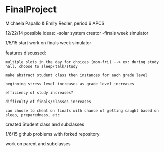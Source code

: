FinalProject
============

Michaela Papallo &amp; Emily Redler, period 6 APCS

12/22/14
possible ideas:
-solar system creator
-finals week simulator

1/5/15
start work on finals week simulator

features discussed:

    multiple slots in the day for choices (mon-fri) --> ex: during study hall, choose to sleep/talk/study
    
    make abstract student class then instances for each grade level
    
    beginning stress level increases as grade level increases
    
    efficiency of study increases?
    
    difficulty of finals/classes increases
    
    can choose to cheat on finals with chance of getting caught based on sleep, preparedness, etc

created Student class and subclasses

1/6/15
github problems with forked repository

work on parent and subclasses



